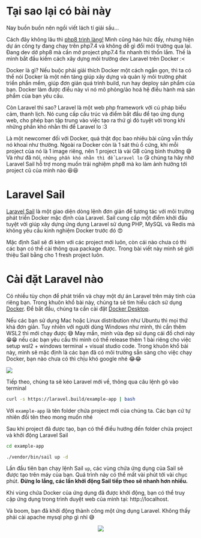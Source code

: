 # Tại sao lại có bài này

Nay buồn buồn nên ngồi viết lách tí giải sầu...

Cách đây không lâu thì [php8 trình làng!](https://viblo.asia/p/php8-trinh-lang-LzD5dLBY5jY) Mình cũng háo hức đấy, nhưng hiện dự án công ty đang chạy trên php7.4 và không dễ gì đổi môi trường qua lại. Đang dev dở php8 mà cần mở project php7.4 fix nhanh thì thốn lắm. Thế là mình bắt đầu kiếm cách xây dựng môi trường dev Laravel trên Docker :<

Docker là gì? Nếu buộc phải giải thích Docker một cách ngắn gọn, thì ta có thể nói Docker là một nền tảng giúp xây dựng và quản lý môi trường phát triển phần mềm, giúp đơn giản quá trình build, run hay deploy sản phẩm của bạn. Docker làm được điều này vì nó mô phỏng/ảo hoá hệ điều hành mà sản phẩm của bạn yêu cầu.

Còn Laravel thì sao? Laravel là một web php framework với cú pháp biểu cảm, thanh lịch. Nó cung cấp cấu trúc và điểm bắt đầu để tạo ứng dụng web, cho phép bạn tập trung vào việc tạo ra thứ gì đó tuyệt vời trong khi những phần khó nhằn thì để Laravel lo :3 

Là một newcomer đối với Docker, quả thật đọc bao nhiêu bài cũng vẫn thấy nó khoai như thường. Ngoài ra Docker còn là 1 sát thủ ổ cứng, khi mỗi project của nó là 1 image riêng, nên 1 project là vài GB cũng bình thường :sweat_smile: Và như đã nói, `những phần khó nhằn thì để Laravel lo` :kissing_heart: chúng ta hãy nhờ Laravel Sail hỗ trợ mong muốn trải nghiệm php8 mà ko làm ảnh hưởng tới project cũ của mình nào :satisfied::satisfied:

# Laravel Sail
[Laravel Sail](https://laravel.com/docs/8.x/sail) là một giao diện dòng lệnh đơn giản để tương tác với môi trường phát triển Docker mặc định của Laravel. Sail cung cấp một điểm khởi đầu tuyệt vời giúp xây dựng ứng dụng Laravel sử dụng PHP, MySQL và Redis mà không yêu cầu kinh nghiệm Docker trước đó :heart_eyes:

Mặc định Sail sẽ đi kèm với các project mới luôn, còn cái nào chưa có thì các bạn có thể cài thông qua package được. Trong bài viết này mình sẽ giới thiệu Sail bằng cho 1 fresh project luôn.

# Cài đặt Laravel nào
Có nhiều tùy chọn để phát triển và chạy một dự án Laravel trên máy tính của riêng bạn. Trong khuôn khổ bài này, chúng ta sẽ tìm hiểu cách sử dụng [Docker](https://www.docker.com/). Để bắt đầu, chúng ta cần cài đặt [Docker Desktop](https://www.docker.com/products/docker-desktop).

Nếu các bạn sử dụng Mac hoặc Linux distribution như Ubuntu thì mọi thứ khá đơn giản. Tuy nhiên với người dùng Windows như mình, thì cần thêm WSL2 thì mới chạy được :sweat_smile: May mắn, mình vừa đẹp sử dụng cái đồ chơi này :grin::grin: nếu các bạn yêu cầu thì mình có thể release thêm 1 bài riêng cho việc setup wsl2 + windows terminal + visual studio code. Trong khuôn khổ bài này, mình sẽ mặc định là các bạn đã có môi trường sẵn sàng cho việc chạy Docker, bạn nào chưa có thì chịu khó google nhé :joy::joy:

![](https://images.viblo.asia/bad3371e-a332-4353-b5a7-f01acb1a3e36.png)

Tiếp theo, chúng ta sẽ kéo Laravel mới về, thông qua câu lệnh gõ vào terminal

```bash
curl -s https://laravel.build/example-app | bash
```

Với `example-app` là tên folder chứa project mới của chúng ta. Các bạn cứ tự nhiên đổi tên theo mong muốn nhé

Sau khi project đã được tạo, bạn có thể điều hướng đến folder chứa project và khởi động Laravel Sail

```bash
cd example-app

./vendor/bin/sail up -d
```

Lần đầu tiên bạn chạy lệnh Sail `up`, các vùng chứa ứng dụng của Sail sẽ được tạo trên máy của bạn. Quá trình này có thể mất vài phút tới vài chục phút. **Đừng lo lắng, các lần khởi động Sail tiếp theo sẽ nhanh hơn nhiều.**

Khi vùng chứa Docker của ứng dụng đã được khởi động, bạn có thể truy cập ứng dụng trong trình duyệt web của mình tại: http://localhost.

Và boom, bạn đã khởi động thành công một ứng dụng Laravel. Không thấy phải cài apache mysql php gì nhỉ :sweat_smile:

<div align="center">

![](https://i.imgur.com/1ayQGFY.gif)
    
 </div>